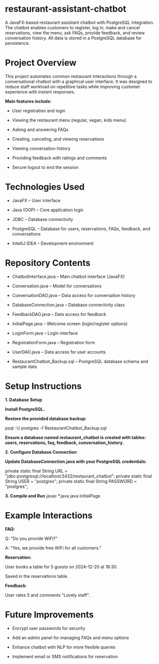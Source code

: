 # restaurant-assistant-chatbot
A JavaFX-based restaurant assistant chatbot with PostgreSQL integration.
The chatbot enables customers to register, log in, make and cancel reservations, view the menu, ask FAQs, provide feedback, and review conversation history. All data is stored in a PostgreSQL database for persistence.

# Project Overview

This project automates common restaurant interactions through a conversational chatbot with a graphical user interface.
It was designed to reduce staff workload on repetitive tasks while improving customer experience with instant responses.

**Main features include:**

* User registration and login

* Viewing the restaurant menu (regular, vegan, kids menu)

* Asking and answering FAQs

* Creating, canceling, and viewing reservations

* Viewing conversation history

* Providing feedback with ratings and comments

* Secure logout to end the session

# Technologies Used

* JavaFX – User interface

* Java (OOP) – Core application logic

* JDBC – Database connectivity

* PostgreSQL – Database for users, reservations, FAQs, feedback, and conversations

* IntelliJ IDEA – Development environment

# Repository Contents

* ChatbotInterface.java – Main chatbot interface (JavaFX)

* Conversation.java – Model for conversations

* ConversationDAO.java – Data access for conversation history

* DatabaseConnection.java – Database connectivity class

* FeedbackDAO.java – Data access for feedback

* InitialPage.java – Welcome screen (login/register options)

* LoginForm.java – Login interface

* RegistrationForm.java – Registration form

* UserDAO.java – Data access for user accounts

* RestaurantChatbot_Backup.sql – PostgreSQL database schema and sample data

# Setup Instructions
**1. Database Setup**

**Install PostgreSQL.**

**Restore the provided database backup:**

psql -U postgres -f RestaurantChatbot_Backup.sql


**Ensure a database named restaurant_chatbot is created with tables: users, reservations, faq, feedback, conversation_history.**

**2. Configure Database Connection**

**Update DatabaseConnection.java with your PostgreSQL credentials:**

private static final String URL = "jdbc:postgresql://localhost:5432/restaurant_chatbot";
private static final String USER = "postgres";
private static final String PASSWORD = "postgres";

**3. Compile and Run**
javac *.java
java InitialPage

# Example Interactions

**FAQ:**

Q: "Do you provide WiFi?"

A: "Yes, we provide free WiFi for all customers."

**Reservation:**

User books a table for 5 guests on 2024-12-20 at 18:30.

Saved in the reservations table.

**Feedback:**

User rates 5 and comments "Lovely staff".

# Future Improvements

* Encrypt user passwords for security

* Add an admin panel for managing FAQs and menu options

* Enhance chatbot with NLP for more flexible queries

* Implement email or SMS notifications for reservation